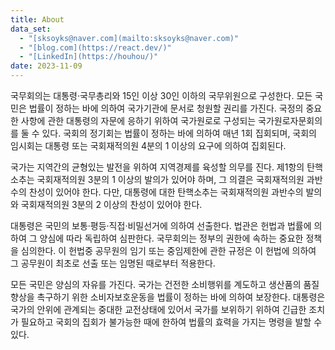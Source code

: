 ```yaml
---
title: About
data_set:
  - "[sksoyks@naver.com](mailto:sksoyks@naver.com)"
  - "[blog.com](https://react.dev/)"
  - "[LinkedIn](https://houhou/)"
date: 2023-11-09
---
```


국무회의는 대통령·국무총리와 15인 이상 30인 이하의 국무위원으로 구성한다. 모든 국민은 법률이 정하는 바에 의하여 국가기관에 문서로 청원할 권리를 가진다. 국정의 중요한 사항에 관한 대통령의 자문에 응하기 위하여 국가원로로 구성되는 국가원로자문회의를 둘 수 있다. 국회의 정기회는 법률이 정하는 바에 의하여 매년 1회 집회되며, 국회의 임시회는 대통령 또는 국회재적의원 4분의 1 이상의 요구에 의하여 집회된다.

국가는 지역간의 균형있는 발전을 위하여 지역경제를 육성할 의무를 진다. 제1항의 탄핵소추는 국회재적의원 3분의 1 이상의 발의가 있어야 하며, 그 의결은 국회재적의원 과반수의 찬성이 있어야 한다. 다만, 대통령에 대한 탄핵소추는 국회재적의원 과반수의 발의와 국회재적의원 3분의 2 이상의 찬성이 있어야 한다.

대통령은 국민의 보통·평등·직접·비밀선거에 의하여 선출한다. 법관은 헌법과 법률에 의하여 그 양심에 따라 독립하여 심판한다. 국무회의는 정부의 권한에 속하는 중요한 정책을 심의한다. 이 헌법중 공무원의 임기 또는 중임제한에 관한 규정은 이 헌법에 의하여 그 공무원이 최초로 선출 또는 임명된 때로부터 적용한다.

모든 국민은 양심의 자유를 가진다. 국가는 건전한 소비행위를 계도하고 생산품의 품질향상을 촉구하기 위한 소비자보호운동을 법률이 정하는 바에 의하여 보장한다. 대통령은 국가의 안위에 관계되는 중대한 교전상태에 있어서 국가를 보위하기 위하여 긴급한 조치가 필요하고 국회의 집회가 불가능한 때에 한하여 법률의 효력을 가지는 명령을 발할 수 있다.
